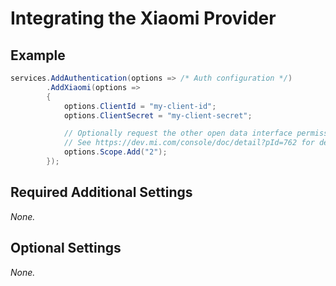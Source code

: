 # Integrating the Xiaomi Provider

## Example

```csharp
services.AddAuthentication(options => /* Auth configuration */)
        .AddXiaomi(options =>
        {
            options.ClientId = "my-client-id";
            options.ClientSecret = "my-client-secret";

            // Optionally request the other open data interface permissions, if needed
            // See https://dev.mi.com/console/doc/detail?pId=762 for details.
            options.Scope.Add("2");
        });
```

## Required Additional Settings

_None._

## Optional Settings

_None._

